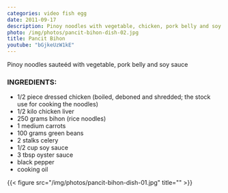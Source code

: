 ```yaml
---
categories: video fish egg
date: 2011-09-17
description: Pinoy noodles with vegetable, chicken, pork belly and soy sauce
photo: /img/photos/pancit-bihon-dish-02.jpg
title: Pancit Bihon
youtube: "bGjkeUzW1kE"
---
```


Pinoy noodles sauteéd with vegetable, pork belly and soy sauce

### INGREDIENTS:
* 1/2 piece dressed chicken (boiled, deboned and shredded; the stock use for cooking the noodles) 
* 1/2 kilo chicken liver
* 250 grams bihon (rice noodles)
* 1 medium carrots
* 100 grams green beans
* 2 stalks celery
* 1/2 cup soy sauce
* 3 tbsp oyster sauce
* black pepper
* cooking oil

{{< figure src="/img/photos/pancit-bihon-dish-01.jpg" title="" >}}

